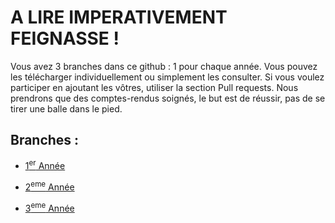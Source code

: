 # A LIRE IMPERATIVEMENT FEIGNASSE ! 

Vous avez 3 branches dans ce github : 1 pour chaque année. Vous pouvez les télécharger individuellement ou simplement les consulter.
Si vous voulez participer en ajoutant les vôtres, utiliser la section Pull requests. Nous prendrons que des comptes-rendus soignés, le but est de réussir, pas de se tirer une balle dans le pied. 

## Branches :
- [1<sup>er</sup> Année]([tree/1ere_Ann%C3%A9e](https://github.com/Ellimaaac/How_to_succeed_an_engineering_school/tree/1ere_Ann%C3%A9e?tab=readme-ov-file))
  
- [2<sup>eme</sup> Année](https://github.com/Ellimaaac/How_to_succeed_an_engineering_school/tree/2eme_Ann%C3%A9e)
  
- [3<sup>eme</sup> Année](tree/3eme_Année)
